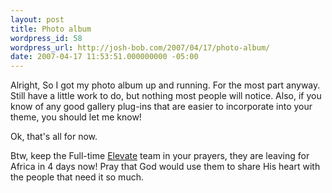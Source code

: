 ```yaml
---
layout: post
title: Photo album
wordpress_id: 58
wordpress_url: http://josh-bob.com/2007/04/17/photo-album/
date: 2007-04-17 11:53:51.000000000 -05:00
---
```

Alright, So I got my photo album up and running. For the most part anyway. Still have a little work to do, but nothing most people will notice. Also, if you know of any good gallery plug-ins that are easier to incorporate into your theme, you should let me know!

Ok, that's all for now.

Btw, keep the Full-time <a href="http://www.healingplacechurch.org/elevate.php">Elevate</a> team in your prayers, they are leaving for Africa in 4 days now! Pray that God would use them to share His heart with the people that need it so much.
